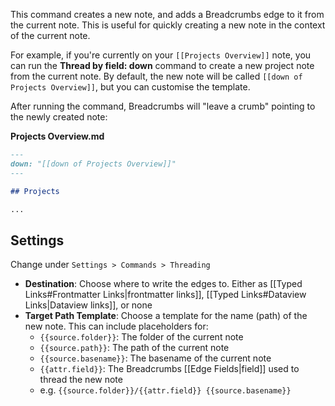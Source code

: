 This command creates a new note, and adds a Breadcrumbs edge to it from the current note. This is useful for quickly creating a new note in the context of the current note.

For example, if you're currently on your `[[Projects Overview]]` note, you can run the **Thread by field: down** command to create a new project note from the current note. By default, the new note will be called `[[down of Projects Overview]]`, but you can customise the template.

After running the command, Breadcrumbs will "leave a crumb" pointing to the newly created note:

**Projects Overview.md**

```md
---
down: "[[down of Projects Overview]]"
---

## Projects

...
```

## Settings

Change under `Settings > Commands > Threading`

- **Destination**: Choose where to write the edges to. Either as [[Typed Links#Frontmatter Links|frontmatter links]], [[Typed Links#Dataview Links|Dataview links]], or none
- **Target Path Template**: Choose a template for the name (path) of the new note. This can include placeholders for:
	- `{{source.folder}}`: The folder of the current note
	- `{{source.path}}`: The path of the current note
	- `{{source.basename}}`: The basename of the current note
	- `{{attr.field}}`: The Breadcrumbs [[Edge Fields|field]] used to thread the new note
	- e.g. `{{source.folder}}/{{attr.field}} {{source.basename}}`
